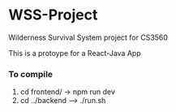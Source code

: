 # WSS-Project
Wilderness Survival System project for CS3560

This is a protoype for a React-Java App


### To compile
1. cd frontend/ -> npm run dev
2. cd ../backend --> ./run.sh

